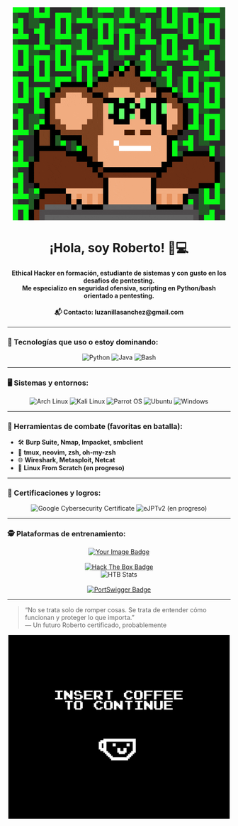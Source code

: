 <div align="center">
<img src="https://raw.githubusercontent.com/RobertoLuzanilla/RobertoLuzanilla/main/Monkey.gif" alt="WelcomeBanner"/>
</div>

<div align="center">
  <h1>¡Hola, soy Roberto! 🐍💻</h1>
  <h4>Ethical Hacker en formación, estudiante de sistemas y con gusto en los desafios de pentesting.<br/>
  Me especializo en seguridad ofensiva, scripting en Python/bash orientado a pentesting.</h4>
  <h4>📬 Contacto: luzanillasanchez@gmail.com</h4>
</div>

---

### 🧠 Tecnologías que uso o estoy dominando:

<div align="center">
  <img src="https://img.shields.io/badge/Python-3776AB?logo=python&logoColor=fff&style=flat-square" title="Python" />
  <img src="https://img.shields.io/badge/Java-007396?logo=java&logoColor=white&style=flat-square" title="Java" />
  <img src="https://img.shields.io/badge/Bash-121011?logo=gnu-bash&logoColor=white&style=flat-square" title="Bash" />
</div>

---

### 🖥️ Sistemas y entornos:

<div align="center">
  <img src="https://img.shields.io/badge/Arch_Linux-1793D1?logo=arch-linux&logoColor=fff&style=flat-square" title="Arch Linux"/>
  <img src="https://img.shields.io/badge/Kali_Linux-557C94?logo=kali-linux&logoColor=fff&style=flat-square" title="Kali Linux"/>
  <img src="https://img.shields.io/badge/Parrot_OS-00826c?logo=parrot-security&logoColor=white&style=flat-square" title="Parrot OS"/>
  <img src="https://img.shields.io/badge/Ubuntu-E95420?logo=ubuntu&logoColor=white&style=flat-square" title="Ubuntu"/>
  <img src="https://img.shields.io/badge/Windows-0078D6?logo=windows&logoColor=white&style=flat-square" title="Windows"/>
</div>

---

### 🧰 Herramientas de combate (favoritas en batalla):

- 🛠️ **Burp Suite, Nmap, Impacket, smbclient**
- 🐚 **tmux, neovim, zsh, oh-my-zsh**
- 🌐 **Wireshark, Metasploit, Netcat**
- 🐧 **Linux From Scratch (en progreso)**

---

### 🎯 Certificaciones y logros:

<div align="center">
  <img src="https://images.credly.com/size/340x340/images/0bf0f2da-a699-4c82-82e2-56dcf1f2e1c7/image.png" title="Google Cybersecurity Certificate" height="150"/>
  <img src="https://templates.images.credential.net/16921890479543330419421893546260.png" title="eJPTv2 (en progreso)" height="150"/>
</div>

---

### 🕵️ Plataformas de entrenamiento:

<div align="center">
  <a href="https://tryhackme.com/p/TU-USUARIO" target="_blank">
    <img src="https://tryhackme-badges.s3.amazonaws.com/Roberto01.png" alt="Your Image Badge" />
  </a>
  <br/><br/>

  <a href="https://app.hackthebox.com/profile/2200488" target="_blank">
    <img src="https://img.shields.io/badge/Hack_The_Box-121212?style=for-the-badge&logo=hackthebox&logoColor=9FEF00" alt="Hack The Box Badge"/>
  </a>
  <br/>
  <img src="https://www.hackthebox.com/badge/image/2200488" alt="HTB Stats" height="70"/>
  <br/><br/>
  <a href="https://portswigger.net/users/TU-USUARIO" target="_blank">
    <img src="https://img.shields.io/badge/PortSwigger-FF6600?style=for-the-badge&logo=PortSwigger&logoColor=white" alt="PortSwigger Badge"/>
  </a>
  <br/>
</div>



---

> “No se trata solo de romper cosas. Se trata de entender cómo funcionan y proteger lo que importa.”  
> — Un futuro Roberto certificado, probablemente

<div align="center">
<img src="https://raw.githubusercontent.com/RobertoLuzanilla/RobertoLuzanilla/main/Coffe.gif" alt="CoffeeBanner"/>
</div>
